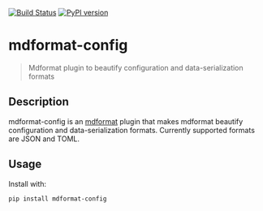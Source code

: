 [![Build Status](https://github.com/hukkinj1/mdformat-config/workflows/Tests/badge.svg?branch=master)](<https://github.com/hukkinj1/mdformat-config/actions?query=workflow%3ATests+branch%3Amaster+event%3Apush>)
[![PyPI version](https://badge.fury.io/py/mdformat-config.svg)](<https://badge.fury.io/py/mdformat-config>)

# mdformat-config
> Mdformat plugin to beautify configuration and data-serialization formats

## Description
mdformat-config is an [mdformat](https://github.com/executablebooks/mdformat) plugin
that makes mdformat beautify configuration and data-serialization formats.
Currently supported formats are JSON and TOML.

## Usage
Install with:
```console
pip install mdformat-config
```
